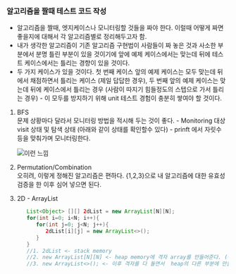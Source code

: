 ### 알고리즘을 짤때 테스트 코드 작성

- 알고리즘을 짤때, 엣지케이스나 모니터링할 것들을 짜야 한다. 이럴때 어떻게 짜면 좋을지에 대해서 각 알고리즘별로 정리해두고자 함.
- 내가 생각한 알고리즘이 기존 알고리즘 구현법이 사람들이 짜 놓은 것과 사소한 부분에서 분명 틀린 부분이 있을 것이기에 앞에 예제 케이스에서는 맞는데 뒤에 테스트 케이스에서는 틀리는 경향이 있을 것이다.
- 두 가지 케이스가 있을 것이다. 첫 번째 케이스 앞의 예제 케이스는 모두 맞는데 뒤에서 채점하면서 틀리는 케이스 (제일 답답한 경우), 두 번째 앞의 예제 케이스는 맞는데 뒤에 케이스에서 틀리는 경우 (사람이 따지기 힘들정도의 스텝으로 가서 틀리는 경우) - 이 모두를 방지하기 위해 unit 테스트 경험이 충분히 쌓여야 할 것이다.


1. BFS<br>
문제 상황마다 달라서 모니터링 방법을 적시해 두는 것이 좋다. - Monitoring 대상 visit 상태 및 탐색 상태
(아래와 같이 상태를 확인할수 있다) - prinft 에서 자릿수 등을 맞춰가며 모니터링한다.

   ![이런 느낌](https://github.com/taehyuklee/Algorithm/assets/89365465/3833f702-a89d-43bf-afa1-b65222c5669c)



3. Permutation/Combination<br>
오히려, 이렇게 정해진 알고리즘은 편하다. {1,2,3}으로 내 알고리즘에 대한 유효성 검증을 한 이후 심어 넣으면 된다.


4. 2D - ArrayList
   ```java
      List<Object> [][] 2dList = new ArrayList[N][N];
      for(int i=0; i<N; i++){
         for(int j=0; j<N; j++){
            2dList[i][j] = new ArrayList<>();
         }
      }
      //1. 2dList <- stack memory
      //2. new ArrayList[N][N] <- heap memory에 격자 array를 만들어준다. (아직 ArrayList가 만들어진건 아님)
      //3. new ArrayList<>(); <- 이후 격자를 다 돌면서  heap의 다른 부분에 만들어서 hashcode를 2.번 격자에 넘겨줌
   ```



